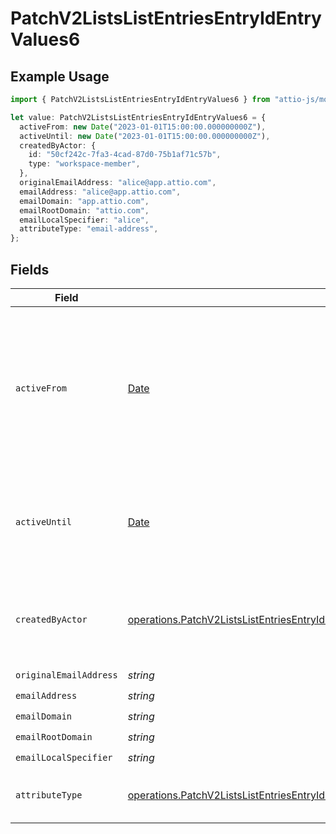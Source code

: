 # PatchV2ListsListEntriesEntryIdEntryValues6

## Example Usage

```typescript
import { PatchV2ListsListEntriesEntryIdEntryValues6 } from "attio-js/models/operations";

let value: PatchV2ListsListEntriesEntryIdEntryValues6 = {
  activeFrom: new Date("2023-01-01T15:00:00.000000000Z"),
  activeUntil: new Date("2023-01-01T15:00:00.000000000Z"),
  createdByActor: {
    id: "50cf242c-7fa3-4cad-87d0-75b1af71c57b",
    type: "workspace-member",
  },
  originalEmailAddress: "alice@app.attio.com",
  emailAddress: "alice@app.attio.com",
  emailDomain: "app.attio.com",
  emailRootDomain: "attio.com",
  emailLocalSpecifier: "alice",
  attributeType: "email-address",
};
```

## Fields

| Field                                                                                                                                                                                                                                              | Type                                                                                                                                                                                                                                               | Required                                                                                                                                                                                                                                           | Description                                                                                                                                                                                                                                        | Example                                                                                                                                                                                                                                            |
| -------------------------------------------------------------------------------------------------------------------------------------------------------------------------------------------------------------------------------------------------- | -------------------------------------------------------------------------------------------------------------------------------------------------------------------------------------------------------------------------------------------------- | -------------------------------------------------------------------------------------------------------------------------------------------------------------------------------------------------------------------------------------------------- | -------------------------------------------------------------------------------------------------------------------------------------------------------------------------------------------------------------------------------------------------- | -------------------------------------------------------------------------------------------------------------------------------------------------------------------------------------------------------------------------------------------------- |
| `activeFrom`                                                                                                                                                                                                                                       | [Date](https://developer.mozilla.org/en-US/docs/Web/JavaScript/Reference/Global_Objects/Date)                                                                                                                                                      | :heavy_check_mark:                                                                                                                                                                                                                                 | The point in time at which this value was made "active". `active_from` can be considered roughly analogous to `created_at`.                                                                                                                        | 2023-01-01T15:00:00.000000000Z                                                                                                                                                                                                                     |
| `activeUntil`                                                                                                                                                                                                                                      | [Date](https://developer.mozilla.org/en-US/docs/Web/JavaScript/Reference/Global_Objects/Date)                                                                                                                                                      | :heavy_check_mark:                                                                                                                                                                                                                                 | The point in time at which this value was deactivated. If `null`, the value is active.                                                                                                                                                             | 2023-01-01T15:00:00.000000000Z                                                                                                                                                                                                                     |
| `createdByActor`                                                                                                                                                                                                                                   | [operations.PatchV2ListsListEntriesEntryIdEntryValuesEntriesResponse200ApplicationJSONResponseBodyCreatedByActor](../../models/operations/patchv2listslistentriesentryidentryvaluesentriesresponse200applicationjsonresponsebodycreatedbyactor.md) | :heavy_check_mark:                                                                                                                                                                                                                                 | The actor that created this value.                                                                                                                                                                                                                 | {<br/>"type": "workspace-member",<br/>"id": "50cf242c-7fa3-4cad-87d0-75b1af71c57b"<br/>}                                                                                                                                                           |
| `originalEmailAddress`                                                                                                                                                                                                                             | *string*                                                                                                                                                                                                                                           | :heavy_check_mark:                                                                                                                                                                                                                                 | N/A                                                                                                                                                                                                                                                | alice@app.attio.com                                                                                                                                                                                                                                |
| `emailAddress`                                                                                                                                                                                                                                     | *string*                                                                                                                                                                                                                                           | :heavy_check_mark:                                                                                                                                                                                                                                 | N/A                                                                                                                                                                                                                                                | alice@app.attio.com                                                                                                                                                                                                                                |
| `emailDomain`                                                                                                                                                                                                                                      | *string*                                                                                                                                                                                                                                           | :heavy_check_mark:                                                                                                                                                                                                                                 | N/A                                                                                                                                                                                                                                                | app.attio.com                                                                                                                                                                                                                                      |
| `emailRootDomain`                                                                                                                                                                                                                                  | *string*                                                                                                                                                                                                                                           | :heavy_check_mark:                                                                                                                                                                                                                                 | N/A                                                                                                                                                                                                                                                | attio.com                                                                                                                                                                                                                                          |
| `emailLocalSpecifier`                                                                                                                                                                                                                              | *string*                                                                                                                                                                                                                                           | :heavy_check_mark:                                                                                                                                                                                                                                 | N/A                                                                                                                                                                                                                                                | alice                                                                                                                                                                                                                                              |
| `attributeType`                                                                                                                                                                                                                                    | [operations.PatchV2ListsListEntriesEntryIdEntryValuesEntriesResponse200ApplicationJSONResponseBodyAttributeType](../../models/operations/patchv2listslistentriesentryidentryvaluesentriesresponse200applicationjsonresponsebodyattributetype.md)   | :heavy_check_mark:                                                                                                                                                                                                                                 | The attribute type of the value.                                                                                                                                                                                                                   | email-address                                                                                                                                                                                                                                      |